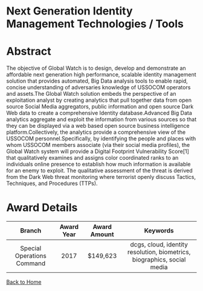 
Next Generation Identity Management Technologies / Tools
========================================================

# Abstract


The objective of Global Watch is to design, develop and demonstrate an affordable next generation high performance, scalable identity management solution that provides automated, Big Data analysis tools to enable rapid, concise understanding of adversaries knowledge of USSOCOM operators and assets.The Global Watch solution embeds the perspective of an exploitation analyst by creating analytics that pull together data from open source Social Media aggregators, public information and open source Dark Web data to create a comprehensive Identity database.Advanced Big Data analytics aggregate and exploit the information from various sources so that they can be displayed via a web based open source business intelligence platform.Collectively, the analytics provide a comprehensive view of the USSOCOM personnel.Specifically, by identifying the people and places with whom USSOCOM members associate (via their social media profiles), the Global Watch system will provide a Digital Footprint Vulnerability Score[1] that qualitatively examines and assigns color coordinated ranks to an individuals online presence to establish how much information is available for an enemy to exploit. The qualitative assessment of the threat is derived from the Dark Web threat monitoring where terrorist openly discuss Tactics, Techniques, and Procedures (TTPs).  

# Award Details

|Branch|Award Year|Award Amount|Keywords|
| :---: | :---: | :---: | :---: |
|Special Operations Command|2017|$149,623|dcgs, cloud, identity resolution, biometrics, biographics, social media|
  
  


[Back to Home](https://github.com/chrischow/dod_sbir_awards/Reports/JH/#2585)